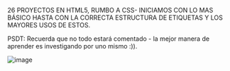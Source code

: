 26 PROYECTOS EN HTML5, RUMBO A CSS- INICIAMOS CON LO MAS BÁSICO HASTA CON LA CORRECTA ESTRUCTURA DE ETIQUETAS Y LOS MAYORES USOS DE ESTOS.

PSDT: Recuerda que no todo estará comentado - la mejor manera de aprender es investigando por uno mismo :)).

![image](https://github.com/JhojanBinary/26-PROYECTOS-EN-HTML/assets/102551448/7ccdbe3c-c250-4492-88e0-6d2fe5b9e17a)
